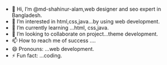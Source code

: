 - 👋 Hi, I’m @md-shahinur-alam,web designer and seo expert in Bangladesh.
- 👀 I’m interested in html,css,java...by using web development.
- 🌱 I’m currently learning ...html, css,java.
- 💞️ I’m looking to collaborate on project...theme development.
- 📫 How to reach me of success ....
- 😄 Pronouns: ...web development.
- ⚡ Fun fact: ...coding.

<!---
md-shahinur-alam/md-shahinur-alam is a ✨ special ✨ repository because its `README.md` (this file) appears on your GitHub profile.
You can click the Preview link to take a look at your changes.
--->
